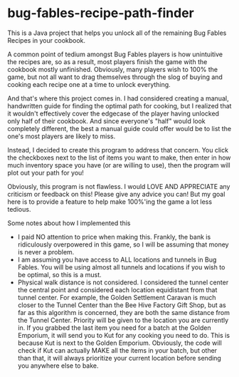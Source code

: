 # bug-fables-recipe-path-finder

This is a Java project that helps you unlock all of the remaining Bug Fables Recipes in your cookbook.

A common point of tedium amongst Bug Fables players is how unintuitive the recipes are, so as a result, most players finish the game with the cookbook mostly unfinished. Obviously, many players wish to 100% the game, but not all want to drag themselves through the slog of buying and cooking each recipe one at a time to unlock everything.

And that's where this project comes in. I had considered creating a manual, handwritten guide for finding the optimal path for cooking, but I realized that it wouldn't effectively cover the edgecase of the player having unlocked only half of their cookbook. And since everyone's "half" would look completely different, the best a manual guide could offer would be to list the one's most players are likely to miss.

Instead, I decided to create this program to address that concern. You click the checkboxes next to the list of items you want to make, then enter in how much inventory space you have (or are willing to use), then the program will plot out your path for you!

Obviously, this program is not flawless. I would LOVE AND APPRECIATE any criticism or feedback on this! Please give any advice you can! But my goal here is to provide a feature to help make 100%'ing the game a lot less tedious.

Some notes about how I implemented this
 - I paid NO attention to price when making this. Frankly, the bank is ridiculously overpowered in this game, so I will be assuming that money is never a problem.
 - I am assuming you have access to ALL locations and tunnels in Bug Fables. You will be using almost all tunnels and locations if you wish to be optimal, so this is a must.
 - Physical walk distance is not considered. I considered the tunnel center the central point and considered each location equidistant from that tunnel center. For example, the Golden Settlement Caravan is much closer to the Tunnel Center than the Bee Hive Factory Gift Shop, but as far as this algorithm is concerned, they are both the same distance from the Tunnel Center. Priority will be given to the location you are currently in. If you grabbed the last item you need for a batch at the Golden Emporium, it will send you to Kut for any cooking you need to do. This is because Kut is next to the Golden Emporium. Obviously, the code will check if Kut can actually MAKE all the items in your batch, but other than that, it will always prioritize your current location before sending you anywhere else to bake.
